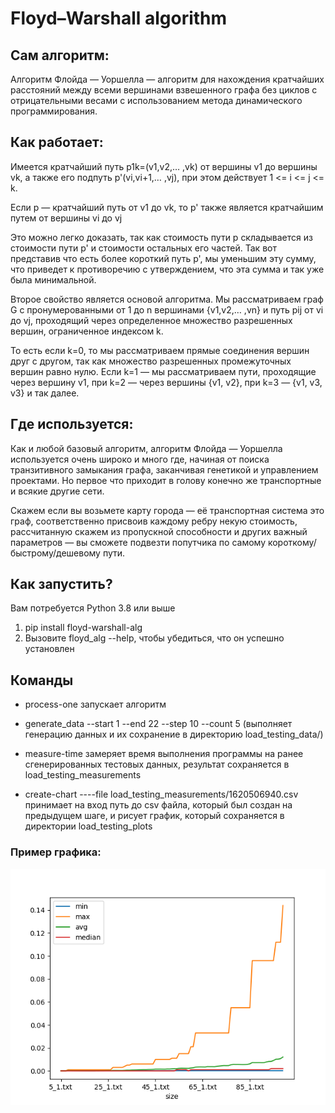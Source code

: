 # Floyd–Warshall algorithm

## Сам алгоритм:

Алгоритм Флойда — Уоршелла — алгоритм для нахождения кратчайших расстояний между всеми вершинами взвешенного графа без
циклов с отрицательными весами с использованием метода динамического программирования.

## Как работает:

Имеется кратчайший путь p1k=(v1,v2,… ,vk) от вершины v1 до вершины vk, а также его подпуть p'(vi,vi+1,… ,vj), при этом
действует 1 <= i <= j <= k.

<p>Если p — кратчайший путь от v1 до vk, то p' также является кратчайшим 
путем от вершины vi до vj</p>

<p>Это можно легко доказать, так как стоимость пути p складывается из стоимости
пути p' и стоимости остальных его частей. Так вот представив что есть более 
короткий путь p', мы уменьшим эту сумму, что приведет к противоречию с утверждением, 
что эта сумма и так уже была минимальной.</p>

<p> Второе свойство является основой алгоритма. Мы рассматриваем граф G 
с пронумерованными от 1 до n вершинами {v1,v2,… ,vn} и путь pij от vi до vj, 
проходящий через определенное множество разрешенных вершин, ограниченное индексом k.</p>

<p>То есть если k=0, то мы рассматриваем прямые соединения вершин друг с другом, 
так как множество разрешенных промежуточных вершин равно нулю.
Если k=1 — мы рассматриваем пути, проходящие через вершину v1, 
при k=2 — через вершины {v1, v2}, при k=3 — {v1, v3, v3} и так далее.</p>

## Где используется:

<p>Как и любой базовый алгоритм, алгоритм Флойда — Уоршелла 
используется очень широко и много где, начиная от поиска транзитивного замыкания графа, 
заканчивая генетикой и управлением проектами. Но первое что приходит в голову конечно же 
транспортные и всякие другие сети.</p>

<p>Скажем если вы возьмете карту города — её транспортная система это граф, 
соответственно присвоив каждому ребру некую стоимость, 
рассчитанную скажем из пропускной способности и других важный параметров — вы сможете 
подвезти попутчика по самому короткому/быстрому/дешевому пути.</p>

## Как запустить?

Вам потребуется Python 3.8 или выше

1. pip install floyd-warshall-alg
2. Вызовите floyd_alg --help, чтобы убедиться, что он успешно установлен

## Команды

* process-one запускает алгоритм


* generate_data --start 1 --end 22 --step 10 --count 5 (выполняет генерацию данных и их сохранение в директорию load_testing_data/)


* measure-time замеряет время выполнения программы на ранее сгенерированных тестовых данных, результат сохраняется в
  load_testing_measurements


* create-chart ----file load_testing_measurements/1620506940.csv принимает на вход путь до csv файла, который был создан на предыдущем шаге, и рисует график, который
  сохраняется в директории load_testing_plots

### Пример графика:

![Alt text](load_testing_plots/1621626290.png?raw=true "Title")

